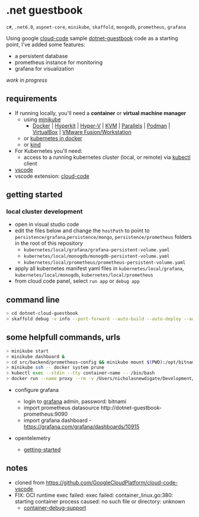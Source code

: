 # .net guestbook 
```c#```, ```.net6.0```, ```aspnet-core```, ```minikube```, ```skaffold```, ```mongodb```, ```prometheus```, ```grafana```

Using google [cloud-code](https://marketplace.visualstudio.com/items?itemName=GoogleCloudTools.cloudcode) sample [dotnet-guestbook](https://github.com/GoogleCloudPlatform/cloud-code-samples/tree/master/dotnet/dotnet-guestbook) code as a starting point, I've added some features:
  * a persistent database
  * prometheus instance for monitoring
  * grafana for visualization

*work in progress*

## requirements
* If running locally, you'll need a **container** or **virtual machine manager**
  * using [minikube](https://minikube.sigs.k8s.io/docs/start/)
    * <a href="https://minikube.sigs.k8s.io/docs/drivers/docker/">Docker</a>
    | <a href="https://minikube.sigs.k8s.io/docs/drivers/hyperkit/">Hyperkit</a>
    | <a href="https://minikube.sigs.k8s.io/docs/drivers/hyperv/">Hyper-V</a>
    | <a href="https://minikube.sigs.k8s.io/docs/drivers/kvm2/">KVM</a>
    | <a href="https://minikube.sigs.k8s.io/docs/drivers/parallels/">Parallels</a>
    | <a href="https://minikube.sigs.k8s.io/docs/drivers/podman/">Podman</a>
    | <a href="https://minikube.sigs.k8s.io/docs/drivers/virtualbox/">VirtualBox</a>
    | <a href="https://minikube.sigs.k8s.io/docs/drivers/vmware/">VMware Fusion/Workstation</a>
  * or [kubernetes in docker](https://docs.docker.com/desktop/kubernetes/)
  * or [kind](https://kind.sigs.k8s.io/docs/user/quick-start/)
* For Kubernetes you'll need:
  * access to a running kubernetes cluster (local, or remote) via [kubectl](https://kubernetes.io/docs/tasks/tools/#kubectl) client
* [vscode](https://code.visualstudio.com/)
* vscode extension: [cloud-code](https://marketplace.visualstudio.com/items?itemName=GoogleCloudTools.cloudcode)

## getting started
### local cluster development
* open in visual studio code
* edit the files below and change the `hostPath` to point to ``` persistence/grafana```,```persistence/mongo```, ```persistence/prometheus``` folders in the root of this repository
  * ```kubernetes/local/grafana/grafana-persistent-volume.yaml```
  * ```kubernetes/local/monogdb/monogdb-persistent-volume.yaml```
  * ```kubernetes/local/prometheus/prometheus-persistent-volume.yaml```
* apply all kubernetes manifest yaml files in ```kubernetes/local/grafana```, ```kubernetes/local/monogdb```, ```kubernetes/local/prometheus```
* from cloud code panel, select ```run app``` or ```debug app```

## command line
``` sh
> cd dotnet-cloud-guestbook
> skaffold debug -v info --port-forward --auto-build --auto-deploy --auto-sync --rpc-http-port 57994 --filename skaffold.yaml --wait-for-deletions-max 2m0s --wait-for-connection
```

## some helpfull commands, urls
```sh
> minikube start
> minikube dashboard &
> cd src/backend/prometheus-config && minikube mount $(PWD):/opt/bitnami/prometheus/conf/ &
> minikube ssh -- docker system prune
> kubectl exec --stdin --tty container-name -- /bin/bash
> docker run --name proxy --rm -v /Users/nicholasnewdigate/Development/docker/proxy-cache:/cachedir -p 8000:8000 pmoust/squid-deb-proxy
```

* configure grafana
  * login to [grafana](http://127.0.0.1:3000) admin, password: bitnami
  * import prometheus datasource http://dotnet-guestbook-prometheus:9090
  * import grafana dashboard - https://grafana.com/grafana/dashboards/10915

* opentelemetry
  * [getting-started](https://opentelemetry.io/docs/instrumentation/net/getting-started/)

## notes
* cloned from https://github.com/GoogleCloudPlatform/cloud-code-vscode
* FIX: OCI runtime exec failed: exec failed: container_linux.go:380: starting container process caused: no such file or directory: unknown
  * [container-debug-support](https://github.com/GoogleContainerTools/container-debug-support/issues/103#issuecomment-1000968907)

